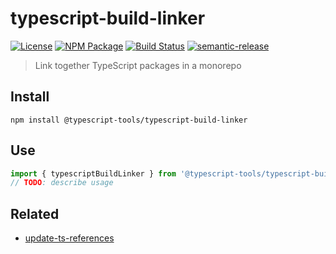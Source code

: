 # typescript-build-linker

[![License][]](https://opensource.org/licenses/ISC)
[![NPM Package][]](https://npmjs.org/package/@typescript-tools/typescript-build-linker)
[![Build Status]](https://github.com/typescript-tools/typescript-tools/actions/workflows/ci.yml)
[![semantic-release]](https://github.com/semantic-release/semantic-release)

[license]: https://img.shields.io/badge/License-ISC-blue.svg
[npm package]: https://img.shields.io/npm/v/@typescript-tools/typescript-build-linker.svg
[build status]: https://github.com/typescript-tools/typescript-tools/actions/workflows/ci.yml/badge.svg
[semantic-release]: https://img.shields.io/badge/%20%20%F0%9F%93%A6%F0%9F%9A%80-semantic--release-e10079.svg

> Link together TypeScript packages in a monorepo

## Install

```shell
npm install @typescript-tools/typescript-build-linker
```

## Use

```typescript
import { typescriptBuildLinker } from '@typescript-tools/typescript-build-linker'
// TODO: describe usage
```

## Related

- [update-ts-references](https://github.com/eBayClassifiedsGroup/update-ts-references)
